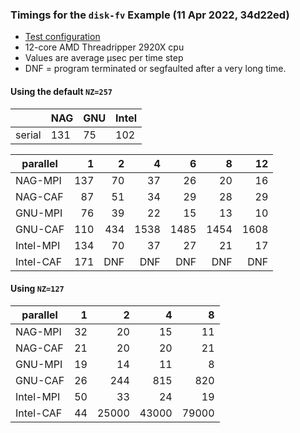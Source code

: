 ### Timings for the `disk-fv` Example (11 Apr 2022, 34d22ed)

* [Test configuration](./test-configuration.md)
* 12-core AMD Threadripper 2920X cpu
* Values are average µsec per time step
* DNF = program terminated or segfaulted after a very long time.

#### Using the default `NZ=257`

|        | NAG | GNU | Intel |
|--------|-----|-----|-------|
| serial | 131 |  75 |   102 |

| parallel  |   1 |   2 |    4 |    6 |    8 |   12 |
|-----------|----:|----:|-----:|-----:|-----:|-----:|
| NAG-MPI   | 137 |  70 |   37 |   26 |   20 |   16 |
| NAG-CAF   |  87 |  51 |   34 |   29 |   28 |   29 |
| GNU-MPI   |  76 |  39 |   22 |   15 |   13 |   10 |
| GNU-CAF   | 110 | 434 | 1538 | 1485 | 1454 | 1608 |
| Intel-MPI | 134 |  70 |   37 |   27 |   21 |   17 |
| Intel-CAF | 171 | DNF |  DNF |  DNF |  DNF |  DNF |

#### Using `NZ=127`

| parallel  |   1 |   2 |    4 |    8 |
|-----------|----:|----:|-----:|-----:|
| NAG-MPI   |  32 |    20 |    15 |    11 |
| NAG-CAF   |  21 |    20 |    20 |    21 |
| GNU-MPI   |  19 |    14 |    11 |     8 |
| GNU-CAF   |  26 |   244 |   815 |   820 |
| Intel-MPI |  50 |    33 |    24 |    19 |
| Intel-CAF |  44 | 25000 | 43000 | 79000 |
